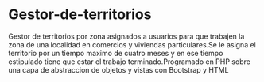 # Gestor-de-territorios
Gestor de territorios por zona asignados a usuarios para que trabajen la zona de una localidad en comercios y viviendas particulares.Se le asigna el territorio por un tiempo maximo de cuatro meses y en ese tiempo estipulado tiene que estar el trabajo terminado.Programado en PHP sobre una capa de abstraccion de objetos y vistas con Bootstrap y HTML
